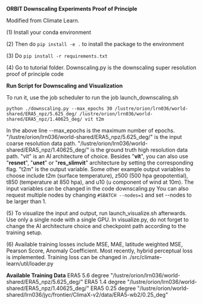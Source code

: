**ORBIT Downscaling Experiments Proof of Principle**

Modified from Climate Learn.

(1) Install your conda environment

(2) Then do `pip install -e .` to install the package to the environment

(3) Do  `pip install -r requirements.txt`

(4) Go to tutorial folder. Downscaling.py is the downscaling super resolution proof of principle code

**Run Script for Downscaling and Visualization**


To run it, use the job scheduler to run the job launch_downscaling.sh

`python ./downscaling.py --max_epochs 30 /lustre/orion/lrn036/world-shared/ERA5_npz/5.625_deg/ /lustre/orion/lrn036/world-shared/ERA5_npz/1.40625_deg/ vit t2m`

In the above line --max_epochs is the maximum number of epochs. "/lustre/orion/lrn036/world-shared/ERA5_npz/5.625_deg/" is the input coarse resolution data path. "/lustre/orion/lrn036/world-shared/ERA5_npz/1.40625_deg/" is the ground truth high resolution data path. 
"vit" is an AI architecture of choice. Besides "**vit**", you can also use "**resnet**", "**unet**" or "**res_slimvit**" architecture by setting the corresponding flag.
"t2m" is the output variable. Some other example output variables to choose include t2m (surface temperature), z500 (500 hpa geopotential), t850 (temperature at 850 hpa), and u10 (u component of wind at 10m). 
The input variables can be changed in the code downscaling.py
You can also request multiple nodes by changing `#SBATCH --nodes=1`  and set --nodes to be larger than 1.


(5) To visualize the input and output, run launch_visualize.sh afterwards. Use only a single node with a single GPU. In visualize.py, do not forget to change the AI architecture choice and checkpoint path according to the training setup.

(6) Available training losses include MSE, MAE, latitude weighted MSE, Pearson Score, Anomaly Coefficient. Most recently, hybrid perceptual loss is implemented.  Training loss can be changed in ./src/climate-learn/util/loader.py


**Available Training Data**
ERA5 5.6 degree "/lustre/orion/lrn036/world-shared/ERA5_npz/5.625_deg/" 
ERA5 1.4 degree "/lustre/orion/lrn036/world-shared/ERA5_npz/1.40625_deg/"
ERA5 0.25 degree "/lustre/orion/world-shared/lrn036/jyc/frontier/ClimaX-v2/data/ERA5-wb2/0.25_deg" 
